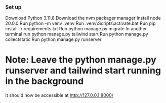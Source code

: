 ### Set up
Download Python 3.11.8
Download the nvm packager manager
Install node 20.0.0
Run python -m venv .venv
Run .venv\Scripts\activate.bat
Run pip install -r requirements.txt
Run python manage.py migrate
In another terminal run python manage.py tailwind start
Run python manage.py collectstatic
Run python manage.py runserver

# Note: Leave the python manage.py runserver and tailwind start running in the background

It should now be accessible at http://127.0.0.1:8000/